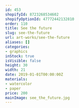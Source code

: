 ```yaml
---
id: 453
shopifyId: 8723268534602
shopifyOptionId: 47772442132810
order: 110
title: See the future
slug: see-the-future
url: art-works/see-the-future
aliases: []
categories:
- graphics
inStock: true
isVisible: false
height: 30
width: 21
date: 2019-01-01T00:00:00Z
materials:
- watercolor
- paper
price: 200
mainImage: see_the_future.jpg
---
```

